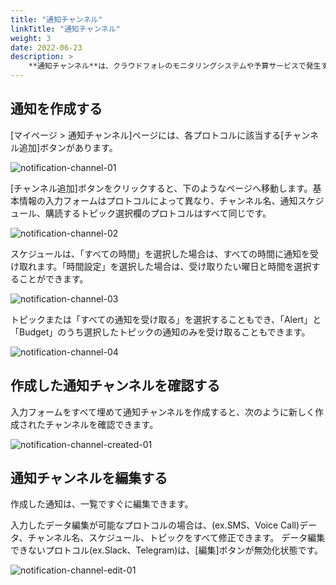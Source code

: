 ```yaml
---
title: "通知チャンネル"
linkTitle: "通知チャンネル"
weight: 3
date: 2022-06-23
description: >
    **通知チャンネル**は、クラウドフォレのモニタリングシステムや予算サービスで発生するさまざまなアラート、イベント、またはクラウドフォレ自体の通知などを受信して確認できるサービスです。
---
```


## 通知を作成する
[マイページ > 通知チャンネル]ページには、各プロトコルに該当する[チャンネル追加]ボタンがあります。

![notification-channel-01](/ja/docs/guides/my-page/notification-channel-img/notification-channel-01.png)

[チャンネル追加]ボタンをクリックすると、下のようなページへ移動します。基本情報の入力フォームはプロトコルによって異なり、チャンネル名、通知スケジュール、購読するトピック選択欄のプロトコルはすべて同じです。

![notification-channel-02](/ja/docs/guides/my-page/notification-channel-img/notification-channel-02.png)

スケジュールは、「すべての時間」を選択した場合は、すべての時間に通知を受け取れます。「時間設定」を選択した場合は、受け取りたい曜日と時間を選択することができます。

![notification-channel-03](/ja/docs/guides/my-page/notification-channel-img/notification-channel-03.png)

トピックまたは「すべての通知を受け取る」を選択することもでき、「Alert」と「Budget」のうち選択したトピックの通知のみを受け取ることもできます。

![notification-channel-04](/ja/docs/guides/my-page/notification-channel-img/notification-channel-04.png)

## 作成した通知チャンネルを確認する
入力フォームをすべて埋めて通知チャンネルを作成すると、次のように新しく作成されたチャンネルを確認できます。

![notification-channel-created-01](/ja/docs/guides/my-page/notification-channel-img/notification-channel-created-01.png)

## 通知チャンネルを編集する
作成した通知は、一覧ですぐに編集できます。

入力したデータ編集が可能なプロトコルの場合は、(ex.SMS、Voice Call)データ、チャンネル名、スケジュール、トピックをすべて修正できます。
データ編集できないプロトコル(ex.Slack、Telegram)は、[編集]ボタンが無効化状態です。

![notification-channel-edit-01](/ja/docs/guides/my-page/notification-channel-img/notification-channel-edit-01.png)
